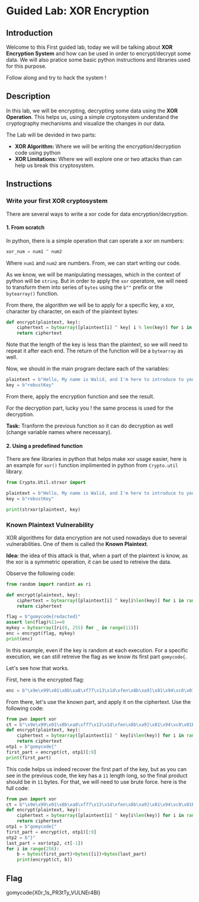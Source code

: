 # Guided Lab: XOR Encryption

## Introduction

Welcome to this First guided lab, today we will be talking about **XOR Encryption System** and how can be used in order to encrypt/decrypt some data. We will also pratice some basic python instructions and libraries used for this purpose.

Follow along and try to hack the system !

## Description

In this lab, we will be encrypting, decrypting some data using the **XOR Operation**. This helps us, using a simple cryptosystem understand the cryptography mechanisms and visualize the changes in our data.

The Lab will be devided in two parts:

- **XOR Algorithm:** Where we will be writing the encryption/decryption code using python
- **XOR Limitations:** Where we will explore one or two attacks than can help us break this cryptosystem.

## Instructions

### Write your first XOR cryptosystem

There are several ways to write a xor code for data encryption/decryption.

#### 1. From scratch

In python, there is a simple operation that can operate a xor on numbers:

```python
xor_num = num1 ^ num2
```

Where `num1` and `num2` are numbers. From, we can start writing our code.

As we know, we will be manipulating messages, which in the context of python will be `string`. But in order to apply the `xor` operatore, we will need to transform them into series of `bytes` using the `b""` prefix or the `bytearray()` function.

From there, the algorithm we will be to apply for a specific key, a xor, character by character, on each of the plaintext bytes:

```python
def encrypt(plaintext, key):
    ciphertext = bytearray([plaintext[i] ^ key[ i % len(key)] for i in range(len(plaintext))])
    return ciphertext
```

Note that the length of the key is less than the plaintext, so we will need to repeat it after each end. The return of the function will be a `bytearray` as well.

Now, we should in the main program declare each of the variables:

```python
plaintext = b"Hello, My name is Walid, and I'm here to introduce to you the xor operator"
key = b"rebustKey"
```

From there, apply the encryption function and see the result.

For the decryption part, lucky you ! the same process is used for the decryption.

**Task:** Tranform the previous function so it can do decryption as well (change variable names where necessary).

#### 2. Using a predefined function

There are few libraries in python that helps make xor usage easier, here is an example for `xor()` function implimented in python from `Crypto.util` library.

```python
from Crypto.Util.strxor import 

plaintext = b"Hello, My name is Walid, and I'm here to introduce to you the xor operator"
key = b"rebustKey"

print(strxor(plaintext, key)
```

### Known Plaintext Vulnerability

XOR algorithms for data encryption are not used nowadays due to several vulnerabilities. One of them is called the **Known Plaintext**.

**Idea:** the idea of this attack is that, when a part of the plaintext is know, as the xor is a symmetric operation, it can be used to retreive the data.

Observe the following code:

```python
from random import randint as ri

def encrypt(plaintext, key):
    ciphertext = bytearray([plaintext[i] ^ key[i%len(key)] for i in range(len(plaintext))])
    return ciphertext

flag = b"gomycode{redacted}"
assert len(flag)%11==0
mykey = bytearray([ri(0, 255) for _ in range(11)])  
enc = encrypt(flag, mykey)
print(enc)
```

In this example, even if the key is random at each execution. For a specific execution, we can still retreive the flag as we know its first part `gomycode{`.

Let's see how that works.

First, here is the encrypted flag:

```python
enc = b"\x9e\x99\x01\x8b\xa8\xf77\x13\x1d\xfen\x8b\xa9]\x81\x94\xc8\x01E\x12\xf2\'\xa6\xa09\xbe\x85\xdd!B$\xca#"
```

From there, let's use the known part, and apply it on the ciphertext. Use the following code:

```python
from pwn import xor
ct = b"\x9e\x99\x01\x8b\xa8\xf77\x13\x1d\xfen\x8b\xa9]\x81\x94\xc8\x01E\x12\xf2\'\xa6\xa09\xbe\x85\xdd!B$\xca#"
def encrypt(plaintext, key):
    ciphertext = bytearray([plaintext[i] ^ key[i%len(key)] for i in range(len(plaintext))])
    return ciphertext
otp1 = b"gomycode{"
first_part = encrypt(ct, otp1)[:9]
print(first_part)
```

This code helps us indeed recover the first part of the key, but as you can see in the previous code, the key has a `11` length long, so the final product should be in `11` bytes. For that, we will need to use brute force. here is the full code:

```python
from pwn import xor
ct = b"\x9e\x99\x01\x8b\xa8\xf77\x13\x1d\xfen\x8b\xa9]\x81\x94\xc8\x01E\x12\xf2\'\xa6\xa09\xbe\x85\xdd!B$\xca#"
def encrypt(plaintext, key):
    ciphertext = bytearray([plaintext[i] ^ key[i%len(key)] for i in range(len(plaintext))])
    return ciphertext
otp1 = b"gomycode{"
first_part = encrypt(ct, otp1)[:9]
otp2 = b"}"
last_part = xor(otp2, ct[-1])
for i in range(256):
    b = bytes(first_part)+bytes([i])+bytes(last_part)
    print(encrypt(ct, b))
```

## Flag

gomycode{X0r_1s_PR3tTy_VULNEr4Bl}
